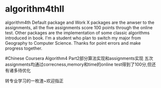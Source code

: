 # algorithm4thII
algorithm4th
Default package and Work X packages are the anwser to the assignments, all the five assignments score 100 points through the online test.
Other packages are the implementation of some classic algorithms introduced in book.
I'm a student who plan to switch my major from Geography to Computer Science. 
Thanks for point errors and make progress together.


#Chinese
Coursera Algorithm4 Part2部分算法实现和assignments实现
五次assignments均通过correcness,memory和time的online test得到了100分,但还有诸多待优化

转专业学习的一枚渣~欢迎指正

